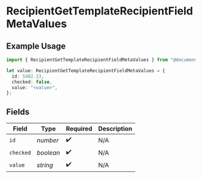 # RecipientGetTemplateRecipientFieldMetaValues

## Example Usage

```typescript
import { RecipientGetTemplateRecipientFieldMetaValues } from "@documenso/sdk-typescript/models/operations";

let value: RecipientGetTemplateRecipientFieldMetaValues = {
  id: 5402.23,
  checked: false,
  value: "<value>",
};
```

## Fields

| Field              | Type               | Required           | Description        |
| ------------------ | ------------------ | ------------------ | ------------------ |
| `id`               | *number*           | :heavy_check_mark: | N/A                |
| `checked`          | *boolean*          | :heavy_check_mark: | N/A                |
| `value`            | *string*           | :heavy_check_mark: | N/A                |